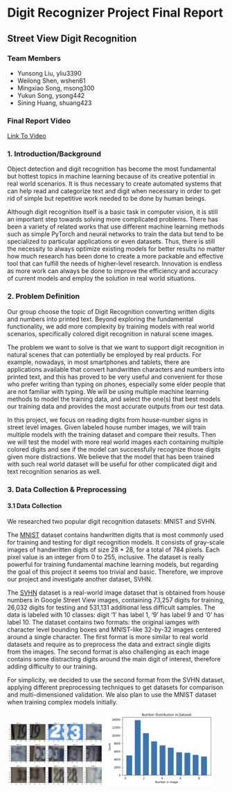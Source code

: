 # Digit Recognizer Project Final Report

## Street View Digit Recognition

### Team Members
- Yunsong Liu, yliu3390
- Weilong Shen, wshen61
- Mingxiao Song, msong300
- Yukun Song, ysong442
- Sining Huang, shuang423

### Final Report Video
[Link To Video](https://youtu.be/Eyu2vRqIvVk)

### 1. Introduction/Background
Object detection and digit recognition has become the most fundamental but hottest topics in machine learning because of its creative potential in real world scenarios. It is thus necessary to create automated systems that can help read and categorize text and digit when necessary in order to get rid of simple but repetitive work needed to be done by human beings.

Although digit recognition itself is a basic task in computer vision, it is still an important step towards solving more complicated problems. There has been a variety of related works that use different machine learning methods such as simple PyTorch and neural networks to train the data but tend to be specialized to particular applications or even datasets. Thus, there is still the necessity to always optimize existing models for better results no matter how much research has been done to create a more packable and effective tool that can fulfill the needs of higher-level research. Innovation is endless as more work can always be done to improve the efficiency and accuracy of current models and employ the solution in real world situations.

### 2. Problem Definition
Our group choose the topic of Digit Recognition converting written digits and numbers into printed text. Beyond exploring the fundamental functionality, we add more complexity by training models with real world scenarios, specifically colored digit recognition in natural scene images.

The problem we want to solve is that we want to support digit recognition in natural scenes that can potentially be employed by real prducts. For example, nowadays, in most smartphones and tablets, there are applications available that convert handwritten characters and numbers into printed text, and this has proved to be very useful and convenient for those who prefer writing than typing on phones, especially some elder people that are not familiar with typing. We will be using multiple machine learning methods to model the training data, and select the one(s) that best models our training data and provides the most accurate outputs from our test data.

In this project, we focus on reading digits from house-number signs in street level images. Given labeled house number images, we will train multiple models with the training dataset and compare their results. Then we will test the model with more real world images each containing multiple colored digits and see if the model can successfully recognize those digits given more distractions. We believe that the model that has been trained with such real world dataset will be useful for other complicated digit and text recognition senarios as well.

### 3. Data Collection & Preprocessing
#### 3.1 Data Collection
We researched two popular digit recognition datasets: MNIST and SVHN.

The [MNIST](http://yann.lecun.com/exdb/mnist/) dataset contains handwritten digits that is most commonly used for training and testing for digit recognition models. It consists of gray-scale images of handwritten digits of size 28 * 28, for a total of 784 pixels. Each pixel value is an integer from 0 to 255, inclusive. The dataset is really powerful for training fundamental machine learning models, but regarding the goal of this project it seems too trivial and basic. Therefore, we improve our project and investigate another dataset, SVHN.

The [SVHN](http://ufldl.stanford.edu/housenumbers/) dataset is a real-world image dataset that is obtained from house numbers in Google Street View images, containing 73,257 digits for training, 26,032 digits for testing and 531,131 additional less difficult samples. The data is labeled with 10 classes: digit ‘1’ has label 1, ‘9’ has label 9 and ‘0’ has label 10. The dataset contains two formats: the original iamges with character level bounding boxes and MNIST-like 32-by-32 images centered around a single character. The first format is more similar to real world datasets and require as to preprocess the data and extract single digits from the images. The second format is also challenging as each image contains some distracting digits around the main digit of interest, therefore adding difficulty to our training.

For simplicity, we decided to use the second format from the SVHN dataset, applying different preprocessing techniques to get datasets for comparison and multi-dimensioned validation. We also plan to use the MNIST dataset when training complex models initially.

<p float="left">
  <img src="./images/data_set_vis.png" width="44%" />
  <img src="./images/Number Distribution.png" width="50%" />
</p>
